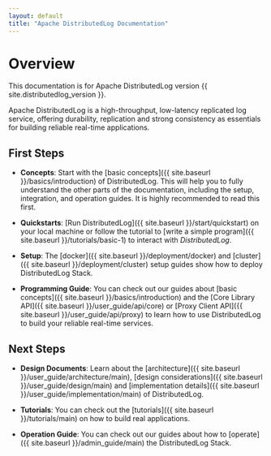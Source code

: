 ```yaml
---
layout: default
title: "Apache DistributedLog Documentation"
---
```

<!--
Licensed to the Apache Software Foundation (ASF) under one
or more contributor license agreements.  See the NOTICE file
distributed with this work for additional information
regarding copyright ownership.  The ASF licenses this file
to you under the Apache License, Version 2.0 (the
"License"); you may not use this file except in compliance
with the License.  You may obtain a copy of the License at

  http://www.apache.org/licenses/LICENSE-2.0

Unless required by applicable law or agreed to in writing,
software distributed under the License is distributed on an
"AS IS" BASIS, WITHOUT WARRANTIES OR CONDITIONS OF ANY
KIND, either express or implied.  See the License for the
specific language governing permissions and limitations
under the License.
-->

# Overview

This documentation is for Apache DistributedLog version {{ site.distributedlog_version }}.

Apache DistributedLog is a high-throughput, low-latency replicated log service, offering durability,
replication and strong consistency as essentials for building reliable real-time applications. 

## First Steps

- **Concepts**: Start with the [basic concepts]({{ site.baseurl }}/basics/introduction) of DistributedLog.
  This will help you to fully understand the other parts of the documentation, including the setup, integration,
  and operation guides. It is highly recommended to read this first.

- **Quickstarts**: [Run DistributedLog]({{ site.baseurl }}/start/quickstart) on your local machine or follow the tutorial to [write a simple program]({{ site.baseurl }}/tutorials/basic-1) to interact with _DistributedLog_.

- **Setup**: The [docker]({{ site.baseurl }}/deployment/docker) and [cluster]({{ site.baseurl }}/deployment/cluster) setup guides show how to deploy DistributedLog Stack.

- **Programming Guide**: You can check out our guides about [basic concepts]({{ site.baseurl }}/basics/introduction) and the [Core Library API]({{ site.baseurl }}/user_guide/api/core) or [Proxy Client API]({{ site.baseurl }}/user_guide/api/proxy) to learn how to use DistributedLog to build your reliable real-time services.

## Next Steps

- **Design Documents**: Learn about the [architecture]({{ site.baseurl }}/user_guide/architecture/main), [design considerations]({{ site.baseurl }}/user_guide/design/main) and [implementation details]({{ site.baseurl }}/user_guide/implementation/main) of DistributedLog.

- **Tutorials**: You can check out the [tutorials]({{ site.baseurl }}/tutorials/main) on how to build real applications.

- **Operation Guide**: You can check out our guides about how to [operate]({{ site.baseurl }}/admin_guide/main) the DistributedLog Stack.
